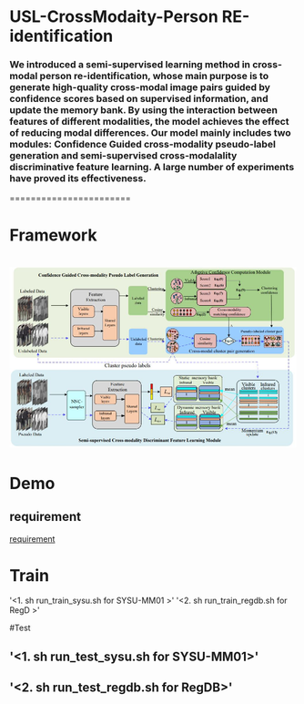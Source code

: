 # USL-CrossModaity-Person RE-identification
### We introduced a semi-supervised learning method in cross-modal person re-identification, whose main purpose is to generate high-quality cross-modal image pairs guided by confidence scores based on supervised information, and update the memory bank. By using the interaction between features of different modalities, the model achieves the effect of reducing modal differences. Our model mainly includes two modules: Confidence Guided cross-modality pseudo-label generation and semi-supervised cross-modalality discriminative feature learning. A large number of experiments have proved its effectiveness.
=======================
# Framework
![fig.JPEG](./fig1.JPEG)
=======================
# Demo
## requirement
[requirement](./requirement.txt)
# Train
'<1. sh run_train_sysu.sh for SYSU-MM01 >' 
'<2. sh run_train_regdb.sh for RegD >' 


#Test 
## '<1. sh run_test_sysu.sh for SYSU-MM01>'
## '<2. sh run_test_regdb.sh for RegDB>'

